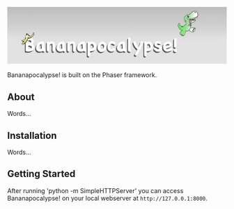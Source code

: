 <!-- http://localhost:8000/
 python -m SimpleHTTPServer -->

![Bananapocalypse](logo.jpg)

Bananapocalypse! is built on the Phaser framework.

## About

Words...

## Installation

Words...

## Getting Started

After running 'python -m SimpleHTTPServer' you can access Bananapocalypse! on your local webserver at `http://127.0.0.1:8000`.
